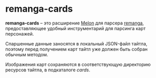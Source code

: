 # remanga-cards
**remanga-cards** – это расширение [Melon](https://github.com/otaku-melons/Melon) для парсера [remanga](https://github.com/Otaku-Melons/remanga), предоставляющее удобный инструментарий для парсинга карт персонажей.

Спаршенные данные заносятся в локальный JSON-файл тайтла, поэтому перед получением карт тайтл уже должен быть собран обычным методом.

Изображения карт сохраняются в соответствующую директорию ресурсов тайтла, в подкаталоге _cards_.